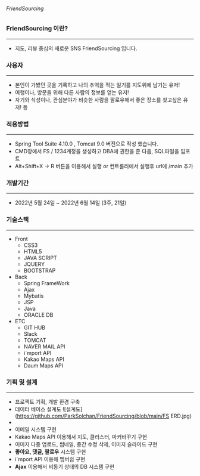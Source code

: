 
###### FriendSourcing

### FriendSourcing 이란? 
---
+ 지도, 리뷰 중심의 새로운 SNS FriendSourcing 입니다.

### 사용자
---
+ 본인이 가봤던 곳을 기록하고 나의 추억을 적는 일기를 지도위에 남기는 유저!
+ 여행이나, 방문을 위해 다른 사람의 정보를 얻는 유저! 
+ 자기와 식성이나, 관심분야가 비슷한 사람을 팔로우해서 좋은 장소를 찾고싶은 유저! 등

### 적용방법
---
+ Spring Tool Suite 4.10.0 , Tomcat 9.0 버전으로 작성 했습니다.
+ CMD창에서 FS / 1234계정을 생성하고 DBA에 권한을 준 다음, SQL파일을 임포트
+ Alt+Shift+X -> R 버튼을 이용해서 실행 or 컨트롤러에서 실행후 url에 /main 추가  

### 개발기간
---
+ 2022년 5월 24일 ~ 2022년 6월 14일 (3주, 21일)

### 기술스택
---
+ Front
  + CSS3
  + HTML5
  + JAVA SCRIPT
  + JQUERY
  + BOOTSTRAP
+ Back
  + Spring FrameWork
  + Ajax
  + Mybatis
  + JSP
  + Java
  + ORACLE DB
+ ETC
  + GIT HUB
  + Slack
  + TOMCAT
  + NAVER MAIL API
  + i`mport API
  + Kakao Maps API
  + Daum Maps API
 
### 기획 및 설계
---
+ 프로젝트 기획, 개발 환경 구축
+ 데이터 베이스 설계도 ![설계도](https://github.com/ParkSolchan/FriendSourcing/blob/main/FS ERD.jpg)
+ 
+ 이메일 시스템 구현
+ Kakao Maps API 이용해서 지도, 클러스터, 마커바꾸기 구현
+ 이미지 다중 업로드, 썸네일, 중간 수정 삭제, 이미지 슬라이드 구현 
+ __좋아요, 댓글, 팔로우__ 시스템 구현
+ i`mport API 이용해 멤버쉽 구현
+ __Ajax__ 이용해서 비동기 상태의 DB 시스템 구현
